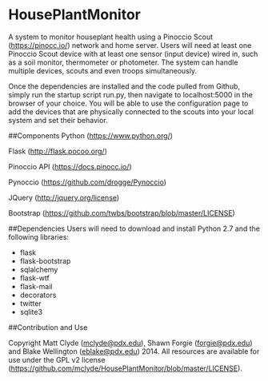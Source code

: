 HousePlantMonitor
=================
A system to monitor houseplant health using a Pinoccio Scout (https://pinocc.io/) network and home server. Users will need at least one Pinoccio Scout device with at least one sensor (input device) wired in, such as a soil monitor, thermometer or photometer. The system can handle multiple devices, scouts and even troops simultaneously.

Once the dependencies are installed and the code pulled from Github, simply run the startup script run.py, then navigate to localhost:5000 in the browser of your choice. You will be able to use the configuration page to add the devices that are physically connected to the scouts into your local system and set their behavior.

##Components
Python (https://www.python.org/)

Flask (http://flask.pocoo.org/)

Pinoccio API (https://docs.pinocc.io/)

Pynoccio (https://github.com/drogge/Pynoccio)

JQuery (http://jquery.org/license)

Bootstrap (https://github.com/twbs/bootstrap/blob/master/LICENSE)

##Dependencies
Users will need to download and install Python 2.7 and the following libraries:
* flask
* flask-bootstrap
* sqlalchemy
* flask-wtf
* flask-mail
* decorators
* twitter
* sqlite3

##Contribution and Use

Copyright Matt Clyde (mclyde@pdx.edu), Shawn Forgie (forgie@pdx.edu) and Blake Wellington (eblake@pdx.edu) 2014. All resources are available for use under the GPL v2 license (https://github.com/mclyde/HousePlantMonitor/blob/master/LICENSE).
